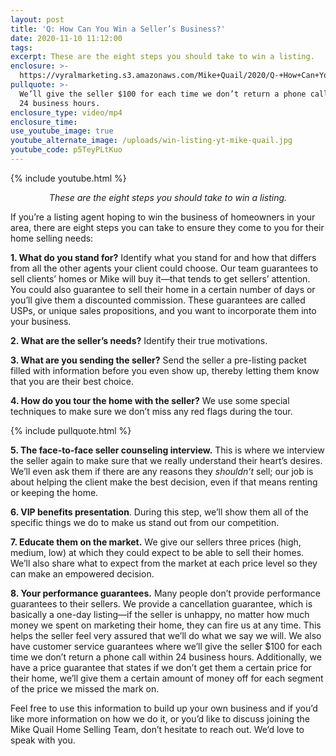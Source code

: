 ```yaml
---
layout: post
title: 'Q: How Can You Win a Seller’s Business?'
date: 2020-11-10 11:12:00
tags:
excerpt: These are the eight steps you should take to win a listing.
enclosure: >-
  https://vyralmarketing.s3.amazonaws.com/Mike+Quail/2020/Q-+How+Can+You+Win+a+Sellers+Business_.mp4
pullquote: >-
  We’ll give the seller $100 for each time we don’t return a phone call within
  24 business hours.
enclosure_type: video/mp4
enclosure_time:
use_youtube_image: true
youtube_alternate_image: /uploads/win-listing-yt-mike-quail.jpg
youtube_code: p5TeyPLtKuo
---
```


{% include youtube.html %}

<p style="text-align:center;"><em>These are the eight steps you should take to win a listing.</em></p>

If you’re a listing agent hoping to win the business of homeowners in your area, there are eight steps you can take to ensure they come to you for their home selling needs:

**1\. What do you stand for?** Identify what you stand for and how that differs from all the other agents your client could choose. Our team guarantees to sell clients’ homes or Mike will buy it—that tends to get sellers’ attention. You could also guarantee to sell their home in a certain number of days or you’ll give them a discounted commission. These guarantees are called USPs, or unique sales propositions, and you want to incorporate them into your business.

**2\. What are the seller’s needs?** Identify their true motivations.

**3\. What are you sending the seller?** Send the seller a pre-listing packet filled with information before you even show up, thereby letting them know that you are their best choice.

**4\. How do you tour the home with the seller?** We use some special techniques to make sure we don’t miss any red flags during the tour.

{% include pullquote.html %}

**5\. The face-to-face seller counseling interview.** This is where we interview the seller again to make sure that we really understand their heart’s desires. We’ll even ask them if there are any reasons they *shouldn’t* sell; our job is about helping the client make the best decision, even if that means renting or keeping the home.

**6\. VIP benefits presentation**. During this step, we’ll show them all of the specific things we do to make us stand out from our competition.

**7\. Educate them on the market.** We give our sellers three prices (high, medium, low) at which they could expect to be able to sell their homes. We’ll also share what to expect from the market at each price level so they can make an empowered decision.

**8\. Your performance guarantees.** Many people don’t provide performance guarantees to their sellers. We provide a cancellation guarantee, which is basically a one-day listing—if the seller is unhappy, no matter how much money we spent on marketing their home, they can fire us at any time. This helps the seller feel very assured that we’ll do what we say we will. We also have customer service guarantees where we’ll give the seller $100 for each time we don’t return a phone call within 24 business hours. Additionally, we have a price guarantee that states if we don’t get them a certain price for their home, we’ll give them a certain amount of money off for each segment of the price we missed the mark on.

Feel free to use this information to build up your own business and if you’d like more information on how we do it, or you’d like to discuss joining the Mike Quail Home Selling Team, don’t hesitate to reach out. We’d love to speak with you.